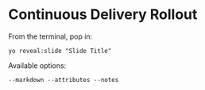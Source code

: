 
# Continuous Delivery Rollout

From the terminal, pop in:

  ```yo reveal:slide "Slide Title"```

Available options:

 ```--markdown --attributes --notes```
